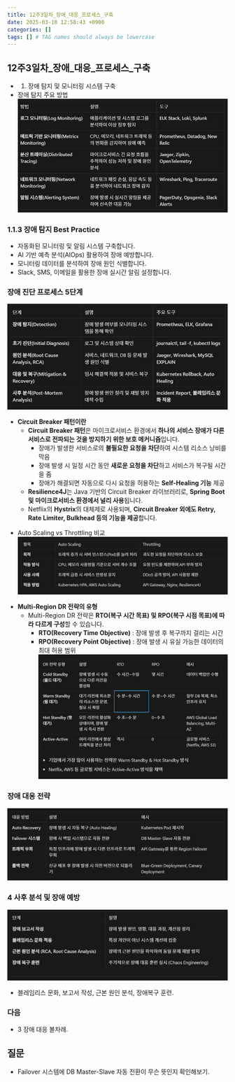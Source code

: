 ```yaml
---
title: 12주3일차_장애_대응_프로세스_구축
date: 2025-03-10 12:58:43 +0900
categories: []
tags: [] # TAG names should always be lowercase
---
```


## 12주3일차_장애_대응_프로세스_구축

- 1. 장애 탐지 및 모니터링 시스템 구축 
- 장애 탐지 주요 방법
![](assets/img/posts/2025-03-13-11-52-24.png)

### 1.1.3 **장애 탐지 Best Practice**
- 자동화된 모니터링 및 알림 시스템 구축합니다.
- AI 기반 예측 분석(AIOps) 활용하여 장애 예방합니다.
- 모니터링 데이터를 분석하여 장애 원인 식별합니다.
- Slack, SMS, 이메일을 활용한 장애 실시간 알림 설정합니다.

### 장애 진단 프로세스 5단계
![](assets/img/posts/2025-03-13-11-54-44.png)

- **Circuit Breaker 패턴이란**
    - **Circuit Breaker 패턴**은 마이크로서비스 환경에서 **하나의 서비스 장애가 다른 서비스로 전파되는 것을 방지하기 위한 보호 메커니즘**입니다.
        - 장애가 발생한 서비스로의 **불필요한 요청을 차단**하여 시스템 리소스 낭비를 막음
        - 장애 발생 시 일정 시간 동안 **새로운 요청을 차단**하고 서비스가 복구될 시간을 줌
        - 장애가 해결되면 자동으로 다시 요청을 허용하는 **Self-Healing 기능** 제공
    - **Resilience4J**는 Java 기반의 Circuit Breaker 라이브러리로, **Spring Boot 및 마이크로서비스 환경에서 널리 사용**됩니다.
    - Netflix의 **Hystrix**의 대체제로 사용되며, **Circuit Breaker 외에도 Retry, Rate Limiter, Bulkhead 등의 기능을 제공**합니다.

* Auto Scaling vs Throttling 비교
![](assets/img/posts/2025-03-13-11-58-05.png)

- **Multi-Region DR 전략의 유형**
    - Multi-Region DR 전략은 **RTO(복구 시간 목표) 및 RPO(복구 시점 목표)에 따라 다르게 구성**할 수 있습니다.
        - **RTO(Recovery Time Objective)** : 장애 발생 후 복구까지 걸리는 시간
        - **RPO(Recovery Point Objective)** : 장애 발생 시 유실 가능한 데이터의 최대 허용 범위
![](assets/img/posts/2025-03-13-12-00-16.png)

### 장애 대응 전략
![](assets/img/posts/2025-03-13-12-59-37.png)

### 4 사후 분석 및 장애 예방
![](assets/img/posts/2025-03-13-13-00-29.png)
* 블레임리스 문화, 보고서 작성, 근본 원인 분석, 장애복구 훈련.

### 다음
* 3 장애 대응 볼차례.

## 질문
* Failover 시스템에 DB Master-Slave 자동 전환이 무슨 뜻인지 확인해보기.
